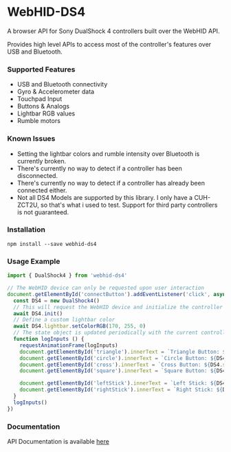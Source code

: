 # WebHID-DS4

A browser API for Sony DualShock 4 controllers built over the WebHID API.

Provides high level APIs to access most of the controller's features over USB and Bluetooth.

### Supported Features

 - USB and Bluetooth connectivity
 - Gyro & Accelerometer data
 - Touchpad Input
 - Buttons & Analogs
 - Lightbar RGB values
 - Rumble motors
 
### Known Issues

 - Setting the lightbar colors and rumble intensity over Bluetooth is currently broken.
 - There's currently no way to detect if a controller has been disconnected.
 - There's currently no way to detect if a controller has already been connected either.
 - Not all DS4 Models are supported by this library. I only have a CUH-ZCT2U, so that's what i used to test. Support for third party controllers is not guaranteed.

### Installation

```npm install --save webhid-ds4```

### Usage Example

```js
import { DualShock4 } from 'webhid-ds4'

// The WebHID device can only be requested upon user interaction
document.getElementById('connectButton').addEventListener('click', async () => {
  const DS4 = new DualShock4()
  // This will request the WebHID device and initialize the controller
  await DS4.init()
  // Define a custom lightbar color
  await DS4.lightbar.setColorRGB(170, 255, 0)
  // The state object is updated periodically with the current controller state
  function logInputs () {
    requestAnimationFrame(logInputs)
    document.getElementById('triangle').innerText = `Triangle Button: ${DS4.state.buttons.triangle}`
    document.getElementById('circle').innerText = `Circle Button: ${DS4.state.buttons.circle}`
    document.getElementById('cross').innerText = `Cross Button: ${DS4.state.buttons.cross}`
    document.getElementById('square').innerText = `Square Button: ${DS4.state.buttons.square}`

    document.getElementById('leftStick').innerText = `Left Stick: ${DS4.state.axes.leftStickX}, ${DS4.state.axes.leftStickY}`
    document.getElementById('rightStick').innerText = `Right Stick: ${DS4.state.axes.rightStickX}, ${DS4.state.axes.rightStickY}`
  }
  logInputs()
})
```

### Documentation

API Documentation is available [here](https://thebitlink.github.io/WebHID-DS4/api/)
